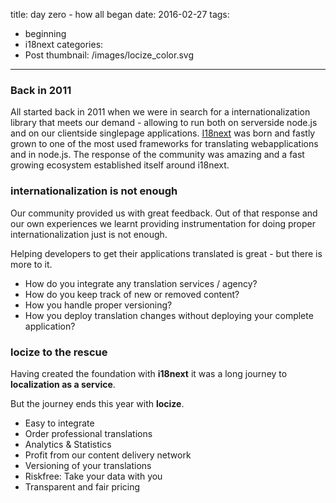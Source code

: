 title: day zero - how all began
date: 2016-02-27
tags:
  - beginning
  - i18next
categories:
  - Post
thumbnail: /images/locize_color.svg
---

### Back in 2011

All started back in 2011 when we were in search for a internationalization library that meets our demand - allowing to run both on serverside node.js and on our clientside singlepage applications. [I18next](http://www.i18next.com) was born and fastly grown to one of the most used frameworks for translating webapplications and in node.js. The response of the community was amazing and a fast growing ecosystem established itself around i18next.


### internationalization is not enough

Our community provided us with great feedback. Out of that response and our own experiences we learnt providing instrumentation for doing proper internationalization just is not enough.

Helping developers to get their applications translated is great - but there is more to it.

- How do you integrate any translation services / agency?
- How do you keep track of new or removed content?
- How you handle proper versioning?
- How you deploy translation changes without deploying your complete application?


### locize to the rescue

Having created the foundation with **i18next** it was a long journey to **localization as a service**.

But the journey ends this year with **locize**.

- Easy to integrate
- Order professional translations
- Analytics & Statistics
- Profit from our content delivery network
- Versioning of your translations
- Riskfree: Take your data with you
- Transparent and fair pricing
